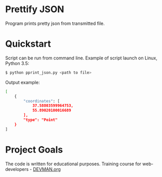 # Prettify JSON

Program prints pretty json from transmitted file.

# Quickstart

Script can be run from command line.
Example of script launch on Linux, Python 3.5:

```bash
$ python pprint_json.py <path to file>
```
Output example:
```bash
[
    {
        "coordinates": [
            37.58803599964753,
            55.89020100016689
        ],
        "type": "Point"
    }
]
```

# Project Goals

The code is written for educational purposes. Training course for web-developers - [DEVMAN.org](https://devman.org)
